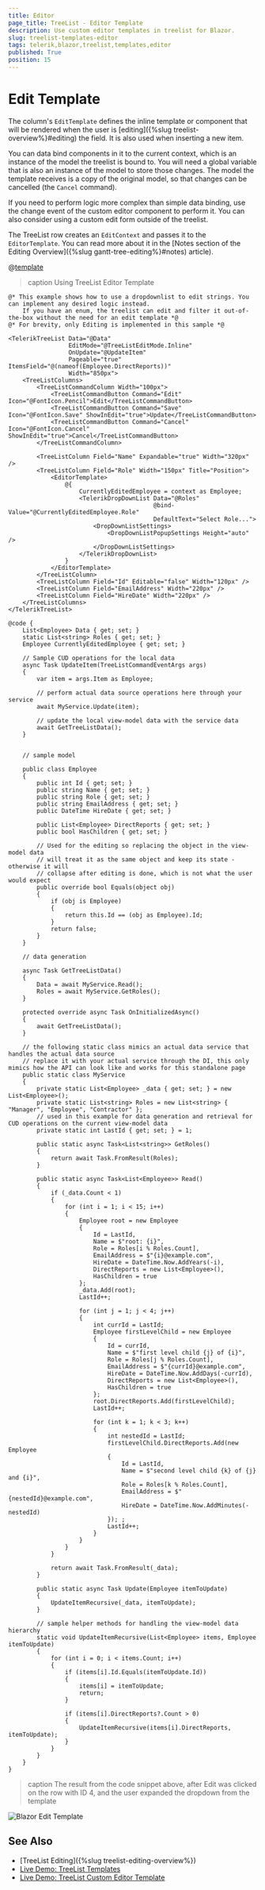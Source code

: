 ```yaml
---
title: Editor
page_title: TreeList - Editor Template
description: Use custom editor templates in treelist for Blazor.
slug: treelist-templates-editor
tags: telerik,blazor,treelist,templates,editor
published: True
position: 15
---
```


# Edit Template

The column's `EditTemplate` defines the inline template or component that will be rendered when the user is [editing]({%slug treelist-overview%}#editing) the field. It is also used when inserting a new item.

You can data bind components in it to the current context, which is an instance of the model the treelist is bound to. You will need a global variable that is also an instance of the model to store those changes. The model the template receives is a copy of the original model, so that changes can be cancelled (the `Cancel` command).

If you need to perform logic more complex than simple data binding, use the change event of the custom editor component to perform it. You can also consider using a custom edit form outside of the treelist.

The TreeList row creates an `EditContext` and passes it to the `EditorTemplate`. You can read more about it in the [Notes section of the Editing Overview]({%slug gantt-tree-editing%}#notes) article).

@[template](/_contentTemplates/common/inputs.md#edit-debouncedelay)

>caption Using TreeList Editor Template

````CSHTML
@* This example shows how to use a dropdownlist to edit strings. You can implement any desired logic instead.
    If you have an enum, the treelist can edit and filter it out-of-the-box without the need for an edit template *@
@* For brevity, only Editing is implemented in this sample *@

<TelerikTreeList Data="@Data"
                 EditMode="@TreeListEditMode.Inline"
                 OnUpdate="@UpdateItem"
                 Pageable="true" ItemsField="@(nameof(Employee.DirectReports))"
                 Width="850px">
    <TreeListColumns>
        <TreeListCommandColumn Width="100px">
            <TreeListCommandButton Command="Edit" Icon="@FontIcon.Pencil">Edit</TreeListCommandButton>
            <TreeListCommandButton Command="Save" Icon="@FontIcon.Save" ShowInEdit="true">Update</TreeListCommandButton>
            <TreeListCommandButton Command="Cancel" Icon="@FontIcon.Cancel" ShowInEdit="true">Cancel</TreeListCommandButton>
        </TreeListCommandColumn>

        <TreeListColumn Field="Name" Expandable="true" Width="320px" />
        <TreeListColumn Field="Role" Width="150px" Title="Position">
            <EditorTemplate>
                @{
                    CurrentlyEditedEmployee = context as Employee;
                    <TelerikDropDownList Data="@Roles"
                                         @bind-Value="@CurrentlyEditedEmployee.Role"
                                         DefaultText="Select Role...">
                        <DropDownListSettings>
                            <DropDownListPopupSettings Height="auto" />
                        </DropDownListSettings>
                    </TelerikDropDownList>
                }
            </EditorTemplate>
        </TreeListColumn>
        <TreeListColumn Field="Id" Editable="false" Width="120px" />
        <TreeListColumn Field="EmailAddress" Width="220px" />
        <TreeListColumn Field="HireDate" Width="220px" />
    </TreeListColumns>
</TelerikTreeList>

@code {
    List<Employee> Data { get; set; }
    static List<string> Roles { get; set; }
    Employee CurrentlyEditedEmployee { get; set; }

    // Sample CUD operations for the local data
    async Task UpdateItem(TreeListCommandEventArgs args)
    {
        var item = args.Item as Employee;

        // perform actual data source operations here through your service
        await MyService.Update(item);

        // update the local view-model data with the service data
        await GetTreeListData();
    }


    // sample model

    public class Employee
    {
        public int Id { get; set; }
        public string Name { get; set; }
        public string Role { get; set; }
        public string EmailAddress { get; set; }
        public DateTime HireDate { get; set; }

        public List<Employee> DirectReports { get; set; }
        public bool HasChildren { get; set; }

        // Used for the editing so replacing the object in the view-model data
        // will treat it as the same object and keep its state - otherwise it will
        // collapse after editing is done, which is not what the user would expect
        public override bool Equals(object obj)
        {
            if (obj is Employee)
            {
                return this.Id == (obj as Employee).Id;
            }
            return false;
        }
    }

    // data generation

    async Task GetTreeListData()
    {
        Data = await MyService.Read();
        Roles = await MyService.GetRoles();
    }

    protected override async Task OnInitializedAsync()
    {
        await GetTreeListData();
    }

    // the following static class mimics an actual data service that handles the actual data source
    // replace it with your actual service through the DI, this only mimics how the API can look like and works for this standalone page
    public static class MyService
    {
        private static List<Employee> _data { get; set; } = new List<Employee>();
        private static List<string> Roles = new List<string> { "Manager", "Employee", "Contractor" };
        // used in this example for data generation and retrieval for CUD operations on the current view-model data
        private static int LastId { get; set; } = 1;

        public static async Task<List<string>> GetRoles()
        {
            return await Task.FromResult(Roles);
        }

        public static async Task<List<Employee>> Read()
        {
            if (_data.Count < 1)
            {
                for (int i = 1; i < 15; i++)
                {
                    Employee root = new Employee
                    {
                        Id = LastId,
                        Name = $"root: {i}",
                        Role = Roles[i % Roles.Count],
                        EmailAddress = $"{i}@example.com",
                        HireDate = DateTime.Now.AddYears(-i),
                        DirectReports = new List<Employee>(),
                        HasChildren = true
                    };
                    _data.Add(root);
                    LastId++;

                    for (int j = 1; j < 4; j++)
                    {
                        int currId = LastId;
                        Employee firstLevelChild = new Employee
                        {
                            Id = currId,
                            Name = $"first level child {j} of {i}",
                            Role = Roles[j % Roles.Count],
                            EmailAddress = $"{currId}@example.com",
                            HireDate = DateTime.Now.AddDays(-currId),
                            DirectReports = new List<Employee>(),
                            HasChildren = true
                        };
                        root.DirectReports.Add(firstLevelChild);
                        LastId++;

                        for (int k = 1; k < 3; k++)
                        {
                            int nestedId = LastId;
                            firstLevelChild.DirectReports.Add(new Employee
                            {
                                Id = LastId,
                                Name = $"second level child {k} of {j} and {i}",
                                Role = Roles[k % Roles.Count],
                                EmailAddress = $"{nestedId}@example.com",
                                HireDate = DateTime.Now.AddMinutes(-nestedId)
                            }); ;
                            LastId++;
                        }
                    }
                }
            }

            return await Task.FromResult(_data);
        }

        public static async Task Update(Employee itemToUpdate)
        {
            UpdateItemRecursive(_data, itemToUpdate);
        }

        // sample helper methods for handling the view-model data hierarchy
        static void UpdateItemRecursive(List<Employee> items, Employee itemToUpdate)
        {
            for (int i = 0; i < items.Count; i++)
            {
                if (items[i].Id.Equals(itemToUpdate.Id))
                {
                    items[i] = itemToUpdate;
                    return;
                }

                if (items[i].DirectReports?.Count > 0)
                {
                    UpdateItemRecursive(items[i].DirectReports, itemToUpdate);
                }
            }
        }
    }
}
````

>caption The result from the code snippet above, after Edit was clicked on the row with ID 4, and the user expanded the dropdown from the template

![Blazor Edit Template](images/edit-template.png)

## See Also

 * [TreeList Editing]({%slug treelist-editing-overview%})
 * [Live Demo: TreeList Templates](https://demos.telerik.com/blazor-ui/treelist/templates)
 * [Live Demo: TreeList Custom Editor Template](https://demos.telerik.com/blazor-ui/treelist/custom-editor)

